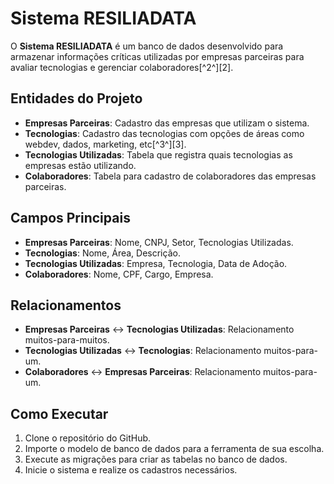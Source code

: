 # Sistema RESILIADATA
O **Sistema RESILIADATA** é um banco de dados desenvolvido para armazenar informações críticas utilizadas por empresas parceiras para avaliar tecnologias e gerenciar colaboradores[^2^][2].

## Entidades do Projeto
- **Empresas Parceiras**: Cadastro das empresas que utilizam o sistema.
- **Tecnologias**: Cadastro das tecnologias com opções de áreas como webdev, dados, marketing, etc[^3^][3].
- **Tecnologias Utilizadas**: Tabela que registra quais tecnologias as empresas estão utilizando.
- **Colaboradores**: Tabela para cadastro de colaboradores das empresas parceiras.

## Campos Principais
- **Empresas Parceiras**: Nome, CNPJ, Setor, Tecnologias Utilizadas.
- **Tecnologias**: Nome, Área, Descrição.
- **Tecnologias Utilizadas**: Empresa, Tecnologia, Data de Adoção.
- **Colaboradores**: Nome, CPF, Cargo, Empresa.

## Relacionamentos
- **Empresas Parceiras** ↔ **Tecnologias Utilizadas**: Relacionamento muitos-para-muitos.
- **Tecnologias Utilizadas** ↔ **Tecnologias**: Relacionamento muitos-para-um.
- **Colaboradores** ↔ **Empresas Parceiras**: Relacionamento muitos-para-um.

## Como Executar
1. Clone o repositório do GitHub.
2. Importe o modelo de banco de dados para a ferramenta de sua escolha.
3. Execute as migrações para criar as tabelas no banco de dados.
4. Inicie o sistema e realize os cadastros necessários.
